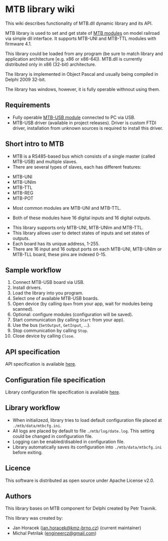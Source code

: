 # MTB library wiki

This wiki describes functionality of MTB.dll dynamic library and its API.

MTB library is used to set and get state of [MTB modules](http://mtb.kmz-brno.cz)
on model railroad via simple dll interface. It supports MTB-UNI and MTB-TTL
modules with firmware 4.1.

This library could be loaded from any program (be sure to match library and
application architecture [e.g. x86 or x86-64]). MTB.dll is currently distributed
only in x86 (32-bit) architecture.

The library is implemented in Object Pascal and usually being compiled in
Delphi 2009 32-bit.

The library has windows, however, it is fully operable withnout using them.

## Requirements

 * Fully operable [MTB-USB module](http://mtb.kmz-brno.cz/modul_usb.htm)
   connected to PC via USB.
 * MTB-USB driver (available in project releases). Driver is custom FTDI driver,
   installation from unknown sources is required to install this driver.

## Short intro to MTB

 * MTB is a RS485-based bus which consists of a single master (called MTB-USB)
   and multiple slaves.
 * There are several types of slaves, each has different features:
  - MTB-UNI
  - MTB-UNIm
  - MTB-TTL
  - MTB-REG
  - MTB-POT
 * Most common modules are MTB-UNI and MTB-TTL.
  - Both of these modules have 16 digital inputs and 16 digital outputs.
 * This library supports only MTB-UNI, MTB-UNIm and MTB-TTL.
 * This library allows user to detect states of inputs and set states of outputs.
 * Each board has its unique address, 1-255.
 * There are 16 input and 16 output ports on each MTB-UNI, MTB-UNIm or
   MTB-TLL board, these pins are indexed 0-15.

## Sample workflow

 1.  Connect MTB-USB board via USB.
 2.  Install drivers.
 3.  Load the library into you program.
 4.  Select one of available MTB-USB boards.
 5.  Open device (by calling `Open` from your app, wait for modules being scanned).
 6.  Optional: configure modules (configuration will be saved).
 7.  Start communication (by calling `Start` from your app).
 8.  Use the bus (`SetOutput`, `GetInput`, ...).
 9.  Stop communication by calling `Stop`.
 10. Close device by calling `Close`.

## API specification

API specification is available [here](api-specs).

## Configuration file specification

Library configuration file specification is available [here](config).

## Library workflow

 * When initializezd, library tries to load default configuration file
   placed at `./mtb/data/mtbcfg.ini`.
 * All logs are placed by default to file `./mtb/log/date.log`. This setting
   could be changed in configuration file.
 * Logging can be enabled/disabled in configuration file.
 * Library automatically saves its configuration into `./mtb/data/mtbcfg.ini`
   before exiting.

## Licence

This software is distributed as open source under Apache License v2.0.

## Authors

This library bases on MTB component for Delphi created by Petr Travnik.

This library was created by:
 * Jan Horacek (jan.horacek@kmz-brno.cz) (current maintainer)
 * Michal Petrilak (engineercz@gmail.com)
